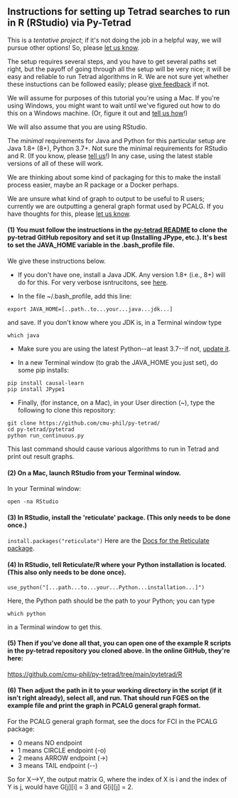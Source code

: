 ## Instructions for setting up Tetrad searches to run in R (RStudio) via Py-Tetrad

This is a _tentative project_; if it's not doing the job in a helpful way, we will pursue other options! So, please [let us know](https://github.com/cmu-phil/py-tetrad/issues).
 
The setup requires several steps, and you have to get several paths set right, but the payoff of going through all the setup will be very nice; it will be easy and reliable to run Tetrad algorithms in R. We are not sure yet whether these instuctions can be followed easily; please [give feedback](https://github.com/cmu-phil/py-tetrad/issues) if not.

We will assume for purposes of this tutorial you're using a Mac. If you're using Windows, you might want to wait until we've figured out how to do this on a Windows machine. (Or, figure it out and [tell us how](https://github.com/cmu-phil/py-tetrad/issues)!)

We will also assume that you are using RStudio.

The _minimal_ requirements for Java and Python for this particular setup are Java 1.8+ (8+), Python 3.7+. Not sure the minimal requirements for RStudio and R. (If you know, please [tell us](https://github.com/cmu-phil/py-tetrad/issues)!) In any case, using the latest stable versions of all of these will work.

We are thinking about some kind of packaging for this to make the install process easier, maybe an R package or a Docker perhaps.

We are unsure what kind of graph to output to be useful to R users; currently we are outputting a general graph format used by PCALG. If you have thoughts for this, please [let us know](https://github.com/cmu-phil/py-tetrad/issues).

#### (1) You must follow the instructions in the [py-tetrad README](https://github.com/cmu-phil/py-tetrad) to clone the py-tetrad GitHub repository and set it up (Installing JPype, etc.). It's best to set the JAVA_HOME variable in the .bash_profile file.

We give these instructions below.

* If you don't have one, install a Java JDK. Any version 1.8+ (i.e., 8+) will do for this. For very verbose isntrucitons, see [here](https://github.com/cmu-phil/tetrad/wiki/Setting-up-Java-for-Tetrad).

* In the file ~/.bash_profile, add this line:

`
export JAVA_HOME=[..path..to...your...java...jdk...]
`

and save. If you don't know where you JDK is, in a Terminal window type 

```
which java
```

* Make sure you are using the latest Python--at least 3.7--if not, [update it](https://www.pythoncentral.io/how-to-update-python/). 

* In a new Terminal window (to grab the JAVA_HOME you just set), do some pip installs:

```
pip install causal-learn
pip install JPype1
```

* Finally, (for instance, on a Mac), in your User direction (~), type the following to clone this repository:
    
```   
git clone https://github.com/cmu-phil/py-tetrad/
cd py-tetrad/pytetrad
python run_continuous.py
```

This last command should cause various algorithms to run in Tetrad and print out result graphs.

#### (2) On a Mac, launch RStudio from your Terminal window.

In your Terminal window:

`
open -na RStudio
`

#### (3) In RStudio, install the 'reticulate' package. (This only needs to be done once.)

`
install.packages("reticulate")
`
Here are the [Docs for the Reticulate package](https://rstudio.github.io/reticulate/).

#### (4) In RStudio, tell Reticulate/R where your Python installation is located. (This also only needs to be done once).

`
use_python("[...path...to...your...Python...installation...]")
`

Here, the Python path should be the path to your Python; you can type 

```which python```

in a Terminal window to get this.

#### (5) Then if you've done all that, you can open one of the example R scripts in the py-tetrad repository you cloned above. In the online GitHub, they're here:

https://github.com/cmu-phil/py-tetrad/tree/main/pytetrad/R

#### (6) Then adjust the path in it to your working directory in the script (if it isn't right already), select all, and run. That should run FGES on the example file and print the graph in PCALG general graph format. 

For the PCALG general graph format, see the docs for FCI in the PCALG package:
* 0 means NO endpoint
* 1 means CIRCLE endpoint (-o)
* 2 means ARROW endpoint (->)
* 3 means TAIL endpoint (--)

So for X-->Y, the output matrix G, where the index of X is i and the index of Y is j, would have G[j][i] = 3 and G[i][j] = 2.
